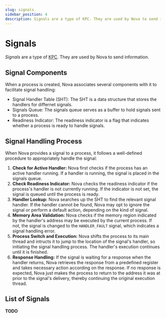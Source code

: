 ```yaml
---
slug: signals
sidebar_position: 4
description: Signals are a type of KPC. They are used by Nova to send information.
---
```


# Signals

*Signals* are a type of [KPC](./kpc.md).
They are used by Nova to send information.

## Signal Components

When a process is created, Nova associates several components with it to facilitate
signal handling:

- Signal Handler Table (SHT): The SHT is a data structure that stores the handlers for differnet signals.
- Signals Queue: The signals queue serves as a buffer to hold signals sent to a process.
- Readiness Indicator: The readiness indicator is a flag that indicates whether a process is ready to handle signals.

## Signal Handling Process

When Nova provides a signal to a process, it follows a well-defined procedure to
appropriately handle the signal:

1. **Check for Active Handler:** Nova first checks if the process has an active handler running. If a handler is running, the signal is placed in the signals queue.
2. **Check Readiness Indicator:** Nova checks the readiness indicator if the process's handler is not currently running. If the indicator is not set, the signal is queued until the process is ready.
3. **Handler Lookup:** Nova searches up the SHT to find the relevant signal handler. If the handler cannot be found, Nova may opt to ignore the signal or perform a default action, depending on the kind of signal.
4. **Memory Area Validation:** Nova checks if the memory region indicated by the handler's address may be executed by the current process. If not, the signal is changed to the `HANDLER_FAULT` signal, which indicates a signal handling error.
5. **Process Switch and Execution:** Nova shifts the process to its main thread and intructs it to jump to the location of the signal's handler, so initiating the signal handling process. The handler's execution continues until it is finished.
6. **Response Handling:** If the signal is waiting for a response when the handler returns, Nova retrieves the response from a predefined register and takes necessary action according on the response. If no response is expected, Nova just makes the process to return to the address it was at prior to the signal's delivery, thereby continuing the original execution thread.

## List of Signals

**TODO**
